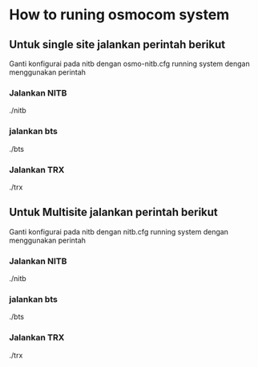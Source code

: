 # How to runing osmocom system

## Untuk single site jalankan perintah berikut

Ganti konfigurai pada nitb dengan osmo-nitb.cfg
running system dengan menggunakan perintah

### Jalankan NITB
./nitb

### jalankan bts
./bts

### Jalankan TRX
./trx



## Untuk Multisite jalankan perintah berikut

Ganti konfigurai pada nitb dengan nitb.cfg
running system dengan menggunakan perintah

### Jalankan NITB
./nitb

### jalankan bts
./bts

### Jalankan TRX
./trx
